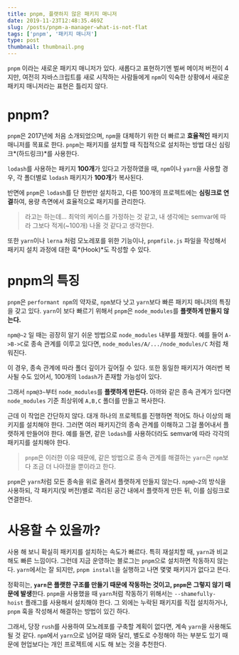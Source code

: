 ```yaml
---
title: pnpm, 플랫하지 않은 패키지 매니저
date: 2019-11-23T12:48:35.469Z
slug: /posts/pnpm-a-manager-what-is-not-flat
tags: ['pnpm', '패키지 매니저']
type: post
thumbnail: thumbnail.png
---
```


`pnpm` 이라는 새로운 패키지 매니저가 있다. 새롭다고 표현하기엔 벌써 메이저 버전이 4지만,
여전히 자바스크립트를 새로 시작하는 사람들에게 `npm`이 익숙한 상황에서
새로운 패키지 매니저라는 표현은 틀리지 않다.

<!-- end -->

# pnpm?

`pnpm`은 2017년에 처음 소개되었으며, `npm`을 대체하기 위한 더 빠르고 **효율적인** 패키지 매니저를 목표로 한다.
`pnpm`는 패키지를 설치할 때 직접적으로 설치하는 방법 대신 심링크*(하드링크)*를 사용한다.

`lodash`를 사용하는 패키지 **100개**가 있다고 가정하였을 때,
`npm`이나 `yarn`을 사용할 경우, 각 폴더별로 `lodash` 패키지가 **100개**가 복사된다.

반면에 `pnpm`은 `lodash`를 단 한번만 설치하고, 다른 100개의 프로젝트에는 **심링크로 연결**하여, 용량 측면에서 효율적으로 패키지를 관리한다.

> 라고는 하는데... 최악의 케이스를 가정하는 것 같고,
> 내 생각에는 semvar에 따라 그보다 적게(~100개) 나올 것 같다고 생각한다.

또한 `yarn`이나 `lerna` 처럼 모노레포를 위한 기능이나, `pnpmfile.js` 파일을 작성해서 패키지 설치 과정에 대한 훅*(Hook)*도 작성할 수 있다.

# pnpm의 특징

`pnpm`은 `performant npm`의 약자로, `npm`보다 낫고 `yarn`보다 빠른 패키지 매니저의 특징을 갖고 있다.
`yarn`이 보다 빠르기 위해서 `pnpm`은 `node_modules`를 **플랫하게 만들지 않는다.**

`npm@~2` 일 때는 굉장히 알기 쉬운 방법으로 `node_modules` 내부를 채웠다. 예를 들어 `A->B->C`로 종속 관계를 이루고 있다면,
`node_modules/A/.../node_modules/C` 처럼 채워진다.

이 경우, 종속 관계에 따라 폴더 깊이가 깊어질 수 있다.
또한 동일한 패키지가 여러번 복사될 수도 있어서, 100개의 `lodash`가 존재할 가능성이 있다.

그래서 `npm@3~`부터 `node_modules`를 **플랫하게 만든다.**
아까와 같은 종속 관계가 있다면 `node_modules` 기준 최상위에 `A,B,C` 폴더를 만들고 복사한다.

근데 이 작업은 간단하지 않다. 대개 하나의 프로젝트를 진행하면 적어도 하나 이상의 패키지를 설치해야 한다.
그러면 여러 패키지간의 종속 관계를 이해하고 그걸 풀어내서 플랫하게 만들어야 한다.
예를 들면, 같은 `lodash`를 사용하더라도 semvar에 따라 각각의 패키지를 설치해야 한다.

> `pnpm`은 이러한 이유 때문에, 같은 방법으로 종속 관계를 해결하는 `yarn`은 `npm`보다 조금 더 나아졌을 뿐이라고 한다.

`pnpm`은 `yarn`처럼 모든 종속을 위로 올려서 플랫하게 만들지 않는다.
`npm@~2`의 방식을 사용하되, 각 패키지(및 버전)별로 격리된 공간 내에서 플랫하게 만든 뒤, 이를 심링크로 연결한다.

# 사용할 수 있을까?

사용 해 보니 확실히 패키지를 설치하는 속도가 빠르다. 특히 재설치할 때, `yarn`과 비교해도 빠른 느낌이다.
그런데 지금 운영하는 블로그는 `pnpm`으로 설치하면 작동하지 않는다.
`yarn`에서는 잘 되지만, `pnpm install`을 실행하고 나면 몇몇 패키지가 없다고 뜬다.

정확히는, **`yarn`은 플랫한 구조를 만들기 때문에 작동하는 것이고, `pnpm`은 그렇지 않기 때문에 발생**한다.
`pnpm`을 사용했을 때 `yarn`처럼 작동하기 위해서는 `--shamefully-hoist` 플래그를 사용해서 설치해야 한다.
그 외에는 누락된 패키지를 직접 설치하거나, `pnpm` 훅을 작성해서 해결하는 방법이 있긴 하다.

그래서, 당장 `rush`를 사용하여 모노레포를 구축할 계획이 없다면, 계속 `yarn`을 사용해도 될 것 같다.
`npm`에서 `yarn`으로 넘어갈 때와 달리, 별도로 수정해야 하는 부분도 있기 때문에
현업보다는 개인 프로젝트에 시도 해 보는 것을 추천한다.
